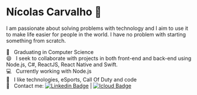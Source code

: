 # Nícolas Carvalho 🎯

I am passionate about solving problems with technology and I aim to use it to make life easier for people in the world.
I have no problem with starting something from scratch.

:rocket:  &nbsp; Graduating in Computer Science
  <br/> :smile: &nbsp; I seek to collaborate with projects in both front-end and back-end using Node.js, C#, ReactJS, React Native and Swift.
  <br/> :computer: &nbsp; Currently working with Node.js
  <br/> 💬  &nbsp; I like technologies, eSports, Call Of Duty and code
  <br/> :email: &nbsp; Contact me: [![Linkedin Badge](https://img.shields.io/badge/-Nícolas%20Carvalho-blue?style=flat-square&logo=Linkedin&logoColor=white&link=https://www.linkedin.com/in/nicolasdev1/)](https://www.linkedin.com/in/nicolasdev1/) 
| 
[![Icloud Badge](https://img.shields.io/badge/-nicolaspessoal@icloud.com-3395ec?style=flat-square&logo=Icloud&logoColor=white&link=mailto:nicolaspessoal@icloud.com)](mailto:nicolaspessoal@icloud.com)
